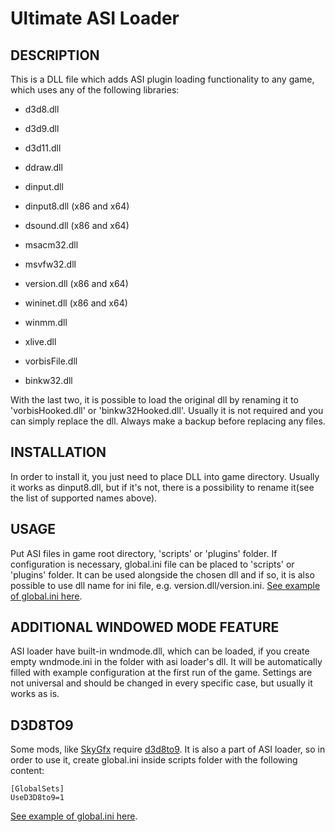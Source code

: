 Ultimate ASI Loader
===================

DESCRIPTION
------------------------
This is a DLL file which adds ASI plugin loading functionality to any game, which uses any of the following libraries:
* d3d8.dll
* d3d9.dll
* d3d11.dll
* ddraw.dll
* dinput.dll
* dinput8.dll (x86 and x64)
* dsound.dll (x86 and x64)
* msacm32.dll
* msvfw32.dll
* version.dll (x86 and x64)
* wininet.dll (x86 and x64)
* winmm.dll
* xlive.dll

* vorbisFile.dll
* binkw32.dll

With the last two, it is possible to load the original dll by renaming it to 'vorbisHooked.dll' or 'binkw32Hooked.dll'.
Usually it is not required and you can simply replace the dll. Always make a backup before replacing any files.

INSTALLATION
------------------------
In order to install it, you just need to place DLL into game directory. Usually it works as dinput8.dll, but if it's not, there is a possibility to rename it(see the list of supported names above).


USAGE
------------------------
Put ASI files in game root directory, 'scripts' or 'plugins' folder.
If configuration is necessary, global.ini file can be placed to 'scripts' or 'plugins' folder. It can be used alongside the chosen dll and if so, it is also possible to use dll name for ini file, e.g. version.dll/version.ini.
[See example of global.ini here](https://github.com/ThirteenAG/Ultimate-ASI-Loader/blob/master/data/scripts/global.ini).


ADDITIONAL WINDOWED MODE FEATURE
------------------------
ASI loader have built-in wndmode.dll, which can be loaded, if you create empty wndmode.ini in the folder with asi loader's dll. It will be automatically filled with example configuration at the first run of the game. Settings are not universal and should be changed in every specific case, but usually it works as is.

D3D8TO9
------------------------
Some mods, like [SkyGfx](https://github.com/aap/skygfx_vc) require [d3d8to9](https://github.com/crosire/d3d8to9). It is also a part of ASI loader, so in order to use it, create global.ini inside scripts folder with the following content:
```
[GlobalSets]
UseD3D8to9=1
```

[See example of global.ini here](https://github.com/ThirteenAG/Ultimate-ASI-Loader/blob/master/data/scripts/global.ini#L5).
